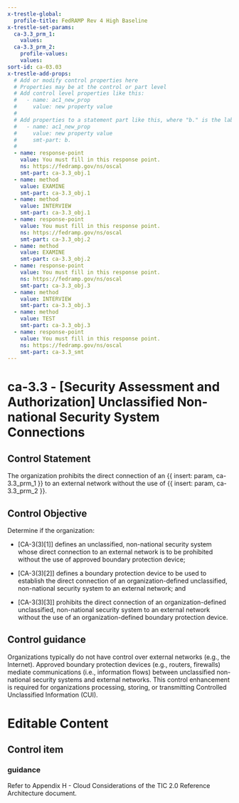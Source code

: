 ```yaml
---
x-trestle-global:
  profile-title: FedRAMP Rev 4 High Baseline
x-trestle-set-params:
  ca-3.3_prm_1:
    values:
  ca-3.3_prm_2:
    profile-values:
    values:
sort-id: ca-03.03
x-trestle-add-props:
  # Add or modify control properties here
  # Properties may be at the control or part level
  # Add control level properties like this:
  #   - name: ac1_new_prop
  #     value: new property value
  #
  # Add properties to a statement part like this, where "b." is the label of the target statement part
  #   - name: ac1_new_prop
  #     value: new property value
  #     smt-part: b.
  #
  - name: response-point
    value: You must fill in this response point.
    ns: https://fedramp.gov/ns/oscal
    smt-part: ca-3.3_obj.1
  - name: method
    value: EXAMINE
    smt-part: ca-3.3_obj.1
  - name: method
    value: INTERVIEW
    smt-part: ca-3.3_obj.1
  - name: response-point
    value: You must fill in this response point.
    ns: https://fedramp.gov/ns/oscal
    smt-part: ca-3.3_obj.2
  - name: method
    value: EXAMINE
    smt-part: ca-3.3_obj.2
  - name: response-point
    value: You must fill in this response point.
    ns: https://fedramp.gov/ns/oscal
    smt-part: ca-3.3_obj.3
  - name: method
    value: INTERVIEW
    smt-part: ca-3.3_obj.3
  - name: method
    value: TEST
    smt-part: ca-3.3_obj.3
  - name: response-point
    value: You must fill in this response point.
    ns: https://fedramp.gov/ns/oscal
    smt-part: ca-3.3_smt
---
```


# ca-3.3 - \[Security Assessment and Authorization\] Unclassified Non-national Security System Connections

## Control Statement

The organization prohibits the direct connection of an {{ insert: param, ca-3.3_prm_1 }} to an external network without the use of {{ insert: param, ca-3.3_prm_2 }}.

## Control Objective

Determine if the organization:

- \[CA-3(3)[1]\] defines an unclassified, non-national security system whose direct connection to an external network is to be prohibited without the use of approved boundary protection device;

- \[CA-3(3)[2]\] defines a boundary protection device to be used to establish the direct connection of an organization-defined unclassified, non-national security system to an external network; and

- \[CA-3(3)[3]\] prohibits the direct connection of an organization-defined unclassified, non-national security system to an external network without the use of an organization-defined boundary protection device.

## Control guidance

Organizations typically do not have control over external networks (e.g., the Internet). Approved boundary protection devices (e.g., routers, firewalls) mediate communications (i.e., information flows) between unclassified non-national security systems and external networks. This control enhancement is required for organizations processing, storing, or transmitting Controlled Unclassified Information (CUI).

# Editable Content

<!-- Make additions and edits below -->
<!-- The above represents the contents of the control as received by the profile, prior to additions. -->
<!-- If the profile makes additions to the control, they will appear below. -->
<!-- The above markdown may not be edited but you may edit the content below, and/or introduce new additions to be made by the profile. -->
<!-- If there is a yaml header at the top, parameter values may be edited. Use --set-parameters to incorporate the changes during assembly. -->
<!-- The content here will then replace what is in the profile for this control, after running profile-assemble. -->
<!-- The added parts in the profile for this control are below.  You may edit them and/or add new ones. -->
<!-- Each addition must have a heading either of the form ## Control my_addition_name -->
<!-- or ## Part a. (where the a. refers to one of the control statement labels.) -->
<!-- "## Control" parts are new parts added after the statement part. -->
<!-- "## Part" parts are new parts added into the top-level statement part with that label. -->
<!-- Subparts may be added with nested hash levels of the form ### My Subpart Name -->
<!-- underneath the parent ## Control or ## Part being added -->
<!-- See https://ibm.github.io/compliance-trestle/tutorials/ssp_profile_catalog_authoring/ssp_profile_catalog_authoring for guidance. -->

## Control item

### guidance

Refer to Appendix H - Cloud Considerations of the TIC 2.0 Reference Architecture document.

